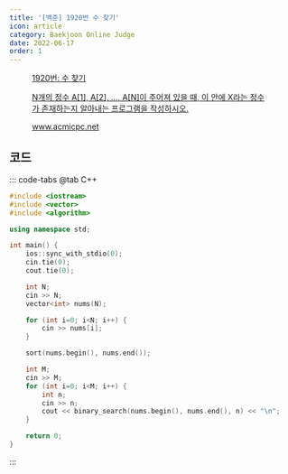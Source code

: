 ```yaml
---
title: '[백준] 1920번 수 찾기'
icon: article
category: Baekjoon Online Judge
date: 2022-06-17
order: 1
---
```


<figure class="opengraph"><a href="https://www.acmicpc.net/problem/1920" data-source-url="https://www.acmicpc.net/problem/1920">
<div class="og-image" style="background-image: url('https://drive.google.com/uc?export=view&id=1nCax5mgwtYA82T46I_ntU1afsBBNkrLr');"></div>
<div class="og-text">
<p class="og-title">1920번: 수 찾기</p>
<p class="og-desc">N개의 정수 A[1], A[2], …, A[N]이 주어져 있을 때, 이 안에 X라는 정수가 존재하는지 알아내는 프로그램을 작성하시오.</p>
<p class="og-host">www.acmicpc.net</p></div></a></figure>

## 코드
::: code-tabs
@tab C++
```cpp
#include <iostream>
#include <vector>
#include <algorithm>

using namespace std;

int main() {
    ios::sync_with_stdio(0);
    cin.tie(0);
    cout.tie(0);

    int N;
    cin >> N;
    vector<int> nums(N);

    for (int i=0; i<N; i++) {
        cin >> nums[i];
    }

    sort(nums.begin(), nums.end());

    int M;
    cin >> M;
    for (int i=0; i<M; i++) {
        int n;
        cin >> n;
        cout << binary_search(nums.begin(), nums.end(), n) << "\n";
    }

    return 0;
}
```
:::
